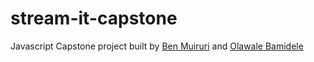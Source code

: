 # stream-it-capstone

Javascript Capstone project built by [Ben Muiruri](https://github.com/Benmuiruri) and [Olawale Bamidele](https://github.com/olawalecoder)
